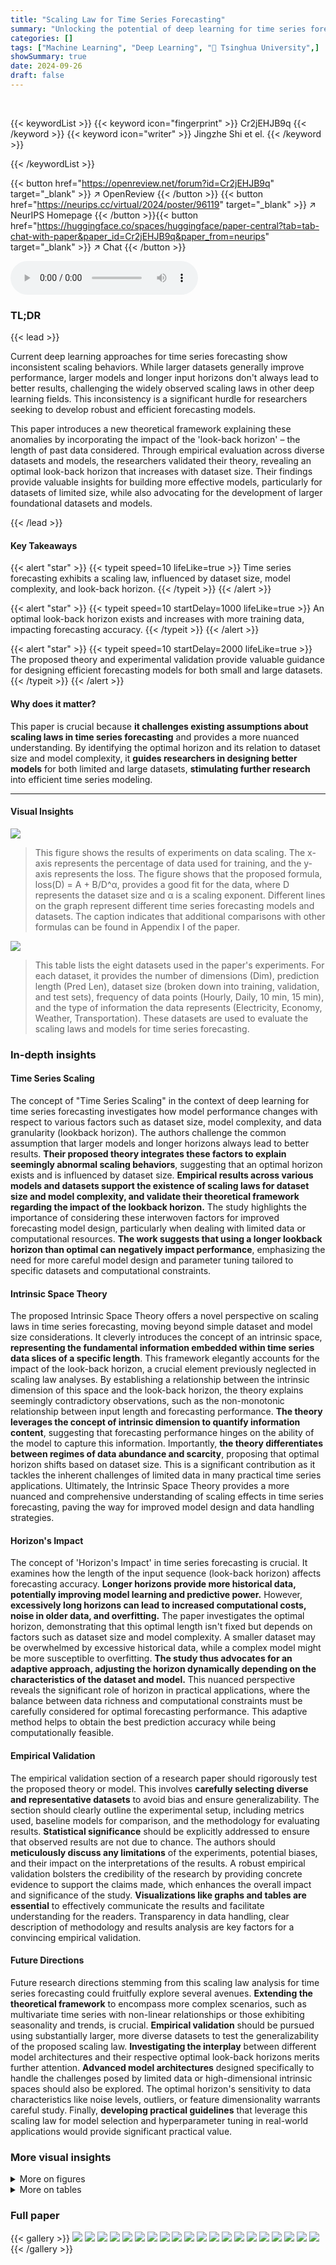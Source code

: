 ```yaml
---
title: "Scaling Law for Time Series Forecasting"
summary: "Unlocking the potential of deep learning for time series forecasting: this study reveals a scaling law influenced by dataset size, model complexity, and the crucial look-back horizon, leading to impro..."
categories: []
tags: ["Machine Learning", "Deep Learning", "🏢 Tsinghua University",]
showSummary: true
date: 2024-09-26
draft: false
---
```


<br>

{{< keywordList >}}
{{< keyword icon="fingerprint" >}} Cr2jEHJB9q {{< /keyword >}}
{{< keyword icon="writer" >}} Jingzhe Shi et el. {{< /keyword >}}
 
{{< /keywordList >}}

{{< button href="https://openreview.net/forum?id=Cr2jEHJB9q" target="_blank" >}}
↗ OpenReview
{{< /button >}}
{{< button href="https://neurips.cc/virtual/2024/poster/96119" target="_blank" >}}
↗ NeurIPS Homepage
{{< /button >}}{{< button href="https://huggingface.co/spaces/huggingface/paper-central?tab=tab-chat-with-paper&paper_id=Cr2jEHJB9q&paper_from=neurips" target="_blank" >}}
↗ Chat
{{< /button >}}



<audio controls>
    <source src="https://ai-paper-reviewer.com/Cr2jEHJB9q/podcast.wav" type="audio/wav">
    Your browser does not support the audio element.
</audio>


### TL;DR


{{< lead >}}

Current deep learning approaches for time series forecasting show inconsistent scaling behaviors.  While larger datasets generally improve performance, larger models and longer input horizons don't always lead to better results, challenging the widely observed scaling laws in other deep learning fields. This inconsistency is a significant hurdle for researchers seeking to develop robust and efficient forecasting models.

This paper introduces a new theoretical framework explaining these anomalies by incorporating the impact of the 'look-back horizon' – the length of past data considered. Through empirical evaluation across diverse datasets and models, the researchers validated their theory, revealing an optimal look-back horizon that increases with dataset size.  Their findings provide valuable insights for building more effective models, particularly for datasets of limited size, while also advocating for the development of larger foundational datasets and models.

{{< /lead >}}


#### Key Takeaways

{{< alert "star" >}}
{{< typeit speed=10 lifeLike=true >}} Time series forecasting exhibits a scaling law, influenced by dataset size, model complexity, and look-back horizon. {{< /typeit >}}
{{< /alert >}}

{{< alert "star" >}}
{{< typeit speed=10 startDelay=1000 lifeLike=true >}} An optimal look-back horizon exists and increases with more training data, impacting forecasting accuracy. {{< /typeit >}}
{{< /alert >}}

{{< alert "star" >}}
{{< typeit speed=10 startDelay=2000 lifeLike=true >}} The proposed theory and experimental validation provide valuable guidance for designing efficient forecasting models for both small and large datasets. {{< /typeit >}}
{{< /alert >}}

#### Why does it matter?
This paper is crucial because **it challenges existing assumptions about scaling laws in time series forecasting** and provides a more nuanced understanding. By identifying the optimal horizon and its relation to dataset size and model complexity, it **guides researchers in designing better models** for both limited and large datasets, **stimulating further research** into efficient time series modeling.

------
#### Visual Insights



![](https://ai-paper-reviewer.com/Cr2jEHJB9q/figures_6_1.jpg)

> This figure shows the results of experiments on data scaling.  The x-axis represents the percentage of data used for training, and the y-axis represents the loss.  The figure shows that the proposed formula, loss(D) = A + B/D^α, provides a good fit for the data, where D represents the dataset size and α is a scaling exponent. Different lines on the graph represent different time series forecasting models and datasets. The caption indicates that additional comparisons with other formulas can be found in Appendix I of the paper.





![](https://ai-paper-reviewer.com/Cr2jEHJB9q/tables_18_1.jpg)

> This table lists the eight datasets used in the paper's experiments.  For each dataset, it provides the number of dimensions (Dim), prediction length (Pred Len), dataset size (broken down into training, validation, and test sets), frequency of data points (Hourly, Daily, 10 min, 15 min), and the type of information the data represents (Electricity, Economy, Weather, Transportation).  These datasets are used to evaluate the scaling laws and models for time series forecasting.





### In-depth insights


#### Time Series Scaling
The concept of "Time Series Scaling" in the context of deep learning for time series forecasting investigates how model performance changes with respect to various factors such as dataset size, model complexity, and data granularity (lookback horizon).  The authors challenge the common assumption that larger models and longer horizons always lead to better results.  **Their proposed theory integrates these factors to explain seemingly abnormal scaling behaviors**, suggesting that an optimal horizon exists and is influenced by dataset size. **Empirical results across various models and datasets support the existence of scaling laws for dataset size and model complexity, and validate their theoretical framework regarding the impact of the lookback horizon.** The study highlights the importance of considering these interwoven factors for improved forecasting model design, particularly when dealing with limited data or computational resources.  **The work suggests that using a longer lookback horizon than optimal can negatively impact performance**, emphasizing the need for more careful model design and parameter tuning tailored to specific datasets and computational constraints.

#### Intrinsic Space Theory
The proposed Intrinsic Space Theory offers a novel perspective on scaling laws in time series forecasting, moving beyond simple dataset and model size considerations.  It cleverly introduces the concept of an intrinsic space, **representing the fundamental information embedded within time series data slices of a specific length**. This framework elegantly accounts for the impact of the look-back horizon, a crucial element previously neglected in scaling law analyses. By establishing a relationship between the intrinsic dimension of this space and the look-back horizon, the theory explains seemingly contradictory observations, such as the non-monotonic relationship between input length and forecasting performance. **The theory leverages the concept of intrinsic dimension to quantify information content**, suggesting that forecasting performance hinges on the ability of the model to capture this information.  Importantly, **the theory differentiates between regimes of data abundance and scarcity**, proposing that optimal horizon shifts based on dataset size.  This is a significant contribution as it tackles the inherent challenges of limited data in many practical time series applications. Ultimately, the Intrinsic Space Theory provides a more nuanced and comprehensive understanding of scaling effects in time series forecasting, paving the way for improved model design and data handling strategies.

#### Horizon's Impact
The concept of 'Horizon's Impact' in time series forecasting is crucial.  It examines how the length of the input sequence (look-back horizon) affects forecasting accuracy.  **Longer horizons provide more historical data, potentially improving model learning and predictive power.** However, **excessively long horizons can lead to increased computational costs, noise in older data, and overfitting.**  The paper investigates the optimal horizon, demonstrating that this optimal length isn't fixed but depends on factors such as dataset size and model complexity.  A smaller dataset may be overwhelmed by excessive historical data, while a complex model might be more susceptible to overfitting. **The study thus advocates for an adaptive approach, adjusting the horizon dynamically depending on the characteristics of the dataset and model.** This nuanced perspective reveals the significant role of horizon in practical applications, where the balance between data richness and computational constraints must be carefully considered for optimal forecasting performance. This adaptive method helps to obtain the best prediction accuracy while being computationally feasible.

#### Empirical Validation
The empirical validation section of a research paper should rigorously test the proposed theory or model.  This involves **carefully selecting diverse and representative datasets** to avoid bias and ensure generalizability. The section should clearly outline the experimental setup, including metrics used, baseline models for comparison, and the methodology for evaluating results. **Statistical significance** should be explicitly addressed to ensure that observed results are not due to chance.  The authors should **meticulously discuss any limitations** of the experiments, potential biases, and their impact on the interpretations of the results. A robust empirical validation bolsters the credibility of the research by providing concrete evidence to support the claims made, which enhances the overall impact and significance of the study.  **Visualizations like graphs and tables are essential** to effectively communicate the results and facilitate understanding for the readers.  Transparency in data handling, clear description of methodology and results analysis are key factors for a convincing empirical validation.

#### Future Directions
Future research directions stemming from this scaling law analysis for time series forecasting could fruitfully explore several avenues.  **Extending the theoretical framework** to encompass more complex scenarios, such as multivariate time series with non-linear relationships or those exhibiting seasonality and trends, is crucial.  **Empirical validation** should be pursued using substantially larger, more diverse datasets to test the generalizability of the proposed scaling law.  **Investigating the interplay** between different model architectures and their respective optimal look-back horizons merits further attention.  **Advanced model architectures** designed specifically to handle the challenges posed by limited data or high-dimensional intrinsic spaces should also be explored. The optimal horizon's sensitivity to data characteristics like noise levels, outliers, or feature dimensionality warrants careful study. Finally, **developing practical guidelines** that leverage this scaling law for model selection and hyperparameter tuning in real-world applications would provide significant practical value.


### More visual insights

<details>
<summary>More on figures
</summary>


![](https://ai-paper-reviewer.com/Cr2jEHJB9q/figures_6_2.jpg)

> This figure shows the results of experiments on the impact of model width on the loss function for time series forecasting.  It confirms that increasing model width generally reduces loss, following a power law relationship (loss(W) = A + B/W^α) when the model is not too large.  However, when data is scarce (as with the ModernTCN model on the ETTm1 dataset), very large models can lead to overfitting and increased loss, indicating an optimal model width exists.


![](https://ai-paper-reviewer.com/Cr2jEHJB9q/figures_7_1.jpg)

> This figure displays the relationship between loss and horizon for various datasets and models, each with a specific amount of training data.  It demonstrates how the optimal horizon (the point at which loss is minimized) changes depending on the amount of available training data.  The figure helps visualize the impact of the look-back horizon on model performance in time series forecasting. Different lines represent different amounts of training data used for each model.


![](https://ai-paper-reviewer.com/Cr2jEHJB9q/figures_7_2.jpg)

> This figure shows the results of experiments on data scaling in time series forecasting.  It validates the scaling law theory proposed in the paper by demonstrating a relationship between dataset size (D) and loss. The formula  loss(D) = A + B/Dº, where A and B are constants and α is the scaling exponent, is shown to provide a good fit for the data.  Appendix I contains additional comparisons of this formula with other possible formulas.


![](https://ai-paper-reviewer.com/Cr2jEHJB9q/figures_8_1.jpg)

> This figure shows the results of experiments on data scaling for time series forecasting.  The x-axis represents the percentage of data used, and the y-axis represents the loss.  Multiple lines represent different models tested on various datasets. The caption indicates that the proposed formula, loss(D) = A + B/D^α, provides a good fit to the data, and additional comparisons using different formulas are available in Appendix I.  The figure demonstrates that performance improves with increasing data size, which is a key finding of the scaling law.


![](https://ai-paper-reviewer.com/Cr2jEHJB9q/figures_8_2.jpg)

> This figure displays the results of experiments on data scaling in time series forecasting. It shows the relationship between the size of the dataset (D) and the loss for different models on various datasets (Traffic, Weather, ETTh1, ETTh2, ETTm1, ETTm2). The results demonstrate that the proposed formula loss(D) = A + B/D^α provides a good fit for the observed data.  Appendix I contains a more detailed comparison with other formulas.


![](https://ai-paper-reviewer.com/Cr2jEHJB9q/figures_21_1.jpg)

> This figure shows the impact of downsampling on the MSE loss for Traffic and Weather datasets.  The x-axis represents the length after downsampling, while the y-axis represents the MSE loss. Different colored lines represent different amounts of training data used.  The figure visually demonstrates how downsampling affects model performance, which is explained in Section F of the paper.


![](https://ai-paper-reviewer.com/Cr2jEHJB9q/figures_21_2.jpg)

> This figure displays the results of data scaling experiments.  It shows that the relationship between dataset size (D) and loss follows a power law, as indicated by the proposed formula loss(D) = A + B/D^α. The figure includes multiple subplots, each showing the results for a different time series dataset (Traffic, Weather, ETTh1, ETTh2, ETTm1, ETTm2).  Each subplot shows the loss on the y-axis and the percentage of data used on the x-axis.  The strong fit of the proposed power law formula suggests a scaling law behavior for dataset size in time series forecasting exists.


![](https://ai-paper-reviewer.com/Cr2jEHJB9q/figures_22_1.jpg)

> This figure shows the results of experiments on data scaling.  The x-axis represents the percentage of data used, while the y-axis represents the loss. Different lines represent different models (MLP, iTransformer, ModernTCN) applied to different datasets (Traffic, Weather, ETTh1, ETTh2, ETTm1, ETTm2). The figure demonstrates that the proposed formula loss(D) = A + B/D^α provides a good fit to the experimental data, validating the scaling law for dataset size in time series forecasting. Appendix I contains further comparisons with other formulas.


![](https://ai-paper-reviewer.com/Cr2jEHJB9q/figures_23_1.jpg)

> This figure displays the results of Principal Component Analysis (PCA) performed on features extracted from a Multilayer Perceptron (MLP) model trained on a mixed dataset. The dataset combines various time series datasets, including Traffic, Weather, Exchange, ETTh1, ETTh2, ETTm1, ETTm2, and ECL.  The analysis reveals that the resulting feature distribution closely follows a Zipf's law, particularly for features with higher rankings. This finding is consistent with the paper's theoretical framework, which postulates that data distribution within the intrinsic space follows a Zipf's law.


</details>




<details>
<summary>More on tables
</summary>


![](https://ai-paper-reviewer.com/Cr2jEHJB9q/tables_19_1.jpg)
> This table shows the Mean Squared Error (MSE) for the Weather dataset.  Multiple experiments (Exp1, Exp2, Exp3) were run, each starting at a different percentage point of the training data (20%, 40%, 60%, 80%). The average MSE and standard deviation are calculated for each starting point, demonstrating the impact of available training data on model performance.

![](https://ai-paper-reviewer.com/Cr2jEHJB9q/tables_23_1.jpg)
> This table presents the AIC and BIC values for four different formulas that were used to fit the loss curves for the ModernTCN model.  The formulas tested were: f(x) = A + B/x^α, g1(x) = A/x^α, g2(x) = A + B log(x), and g3(x) = A + Bx + Cx^2.  The AIC and BIC values are provided for each formula and for four different datasets: Traffic, Weather, ETTh1, and ETTh2.

![](https://ai-paper-reviewer.com/Cr2jEHJB9q/tables_23_2.jpg)
> This table presents the AIC and BIC values resulting from fitting four different regression formulas to the loss function of the iTransformer model.  The formulas are applied to four different datasets: Traffic, Weather, ETTh1, and ETTh2. The AIC and BIC values provide a measure of the goodness of fit for each formula on each dataset, helping to assess which formula best captures the relationship between the model's parameters and its performance.

![](https://ai-paper-reviewer.com/Cr2jEHJB9q/tables_23_3.jpg)
> This table presents the AIC and BIC values resulting from fitting four different regression formulas (f, g1, g2, g3) to time series forecasting data from four datasets (Traffic, Weather, ETTh1, ETTh2).  The formulas represent different modeling approaches, and the AIC and BIC values provide a measure of the relative goodness of fit for each formula on each dataset. Lower AIC and BIC values indicate better model fit.

</details>




### Full paper

{{< gallery >}}
<img src="https://ai-paper-reviewer.com/Cr2jEHJB9q/1.png" class="grid-w50 md:grid-w33 xl:grid-w25" />
<img src="https://ai-paper-reviewer.com/Cr2jEHJB9q/2.png" class="grid-w50 md:grid-w33 xl:grid-w25" />
<img src="https://ai-paper-reviewer.com/Cr2jEHJB9q/3.png" class="grid-w50 md:grid-w33 xl:grid-w25" />
<img src="https://ai-paper-reviewer.com/Cr2jEHJB9q/4.png" class="grid-w50 md:grid-w33 xl:grid-w25" />
<img src="https://ai-paper-reviewer.com/Cr2jEHJB9q/5.png" class="grid-w50 md:grid-w33 xl:grid-w25" />
<img src="https://ai-paper-reviewer.com/Cr2jEHJB9q/6.png" class="grid-w50 md:grid-w33 xl:grid-w25" />
<img src="https://ai-paper-reviewer.com/Cr2jEHJB9q/7.png" class="grid-w50 md:grid-w33 xl:grid-w25" />
<img src="https://ai-paper-reviewer.com/Cr2jEHJB9q/8.png" class="grid-w50 md:grid-w33 xl:grid-w25" />
<img src="https://ai-paper-reviewer.com/Cr2jEHJB9q/9.png" class="grid-w50 md:grid-w33 xl:grid-w25" />
<img src="https://ai-paper-reviewer.com/Cr2jEHJB9q/10.png" class="grid-w50 md:grid-w33 xl:grid-w25" />
<img src="https://ai-paper-reviewer.com/Cr2jEHJB9q/11.png" class="grid-w50 md:grid-w33 xl:grid-w25" />
<img src="https://ai-paper-reviewer.com/Cr2jEHJB9q/12.png" class="grid-w50 md:grid-w33 xl:grid-w25" />
<img src="https://ai-paper-reviewer.com/Cr2jEHJB9q/13.png" class="grid-w50 md:grid-w33 xl:grid-w25" />
<img src="https://ai-paper-reviewer.com/Cr2jEHJB9q/14.png" class="grid-w50 md:grid-w33 xl:grid-w25" />
<img src="https://ai-paper-reviewer.com/Cr2jEHJB9q/15.png" class="grid-w50 md:grid-w33 xl:grid-w25" />
<img src="https://ai-paper-reviewer.com/Cr2jEHJB9q/16.png" class="grid-w50 md:grid-w33 xl:grid-w25" />
<img src="https://ai-paper-reviewer.com/Cr2jEHJB9q/17.png" class="grid-w50 md:grid-w33 xl:grid-w25" />
<img src="https://ai-paper-reviewer.com/Cr2jEHJB9q/18.png" class="grid-w50 md:grid-w33 xl:grid-w25" />
<img src="https://ai-paper-reviewer.com/Cr2jEHJB9q/19.png" class="grid-w50 md:grid-w33 xl:grid-w25" />
<img src="https://ai-paper-reviewer.com/Cr2jEHJB9q/20.png" class="grid-w50 md:grid-w33 xl:grid-w25" />
{{< /gallery >}}